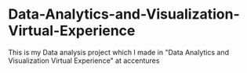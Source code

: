 # Data-Analytics-and-Visualization-Virtual-Experience
This is my Data analysis project which I made in "Data Analytics and Visualization Virtual Experience" at accentures
